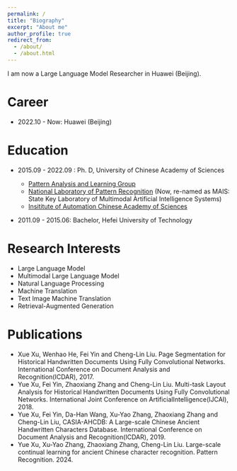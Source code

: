 ```yaml
---
permalink: /
title: "Biography"
excerpt: "About me"
author_profile: true
redirect_from: 
  - /about/
  - /about.html
---
```



I am now a Large Language Model Researcher in Huawei (Beijing).



# Career

- 2022.10 - Now: Huawei (Beijing)

Education
======

* 2015.09 - 2022.09 : Ph. D, University of Chinese Academy of Sciences
  * [Pattern Analysis and Learning Group](https://nlpr.ia.ac.cn/pal/People.html)
  * [National Laboratory of Pattern Recognition](http://ia.cas.cn/jgsz/kyxt/dmtrgzn/) (Now, re-named as MAIS: State Key Laboratory of Multimodal Artificial Intelligence Systems)
  * [Insititute of Automation Chinese Academy of Sciences](http://www.ia.cas.cn/)

* 2011.09 - 2015.06: Bachelor, Hefei University of Technology

Research Interests
======

* Large Language Model
* Multimodal Large Language Model
* Natural Language Processing
* Machine Translation
* Text Image Machine Translation
* Retrieval-Augmented Generation

Publications
======

* Xue Xu, Wenhao He, Fei Yin and Cheng-Lin Liu. Page Segmentation for Historical Handwritten Documents Using Fully
Convolutional Networks. International Conference on Document Analysis and Recognition(ICDAR), 2017.
* Yue Xu, Fei Yin, Zhaoxiang Zhang and Cheng-Lin Liu. Multi-task Layout Analysis for Historical Handwritten Documents
Using Fully Convolutional Networks. International Joint Conference on ArtificialIntelligence(IJCAI), 2018.
* Yue Xu, Fei Yin, Da-Han Wang, Xu-Yao Zhang, Zhaoxiang Zhang and Cheng-Lin Liu, CASIA-AHCDB: A Large-scale Chinese
Ancient Handwritten Characters Database. International Conference on Document Analysis and Recognition(ICDAR), 2019.
* Yue Xu, Xu-Yao Zhang, Zhaoxiang Zhang, Cheng-Lin Liu. Large-scale continual learning for ancient Chinese character recognition. Pattern Recognition. 2024.
